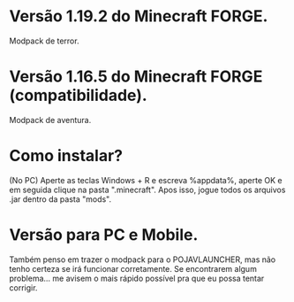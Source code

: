 # Versão 1.19.2 do Minecraft FORGE.
Modpack de terror.

# Versão 1.16.5 do Minecraft FORGE (compatibilidade).
Modpack de aventura.

# Como instalar?
(No PC) Aperte as teclas Windows + R e escreva %appdata%, aperte OK e em seguida clique na pasta ".minecraft". Apos isso, jogue todos os arquivos .jar dentro da pasta "mods". 


# Versão para PC e Mobile.
Também penso em trazer o modpack para o POJAVLAUNCHER, mas não tenho certeza se irá funcionar corretamente.
Se encontrarem algum problema... me avisem o mais rápido possível pra que eu possa tentar corrigir.

